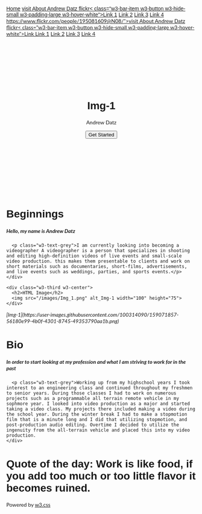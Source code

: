 <!DOCTYPE html>
<html lang="en">
<title>Andrew_Datz</title>
<meta charset="UTF-8">
<meta name="viewport" content="width=device-width, initial-scale=1">
<link rel="stylesheet" href="https://www.w3schools.com/w3css/4/w3.css">
<link rel="stylesheet" href="https://fonts.googleapis.com/css?family=Lato">
<link rel="stylesheet" href="https://fonts.googleapis.com/css?family=Montserrat">
<link rel="stylesheet" href="https://cdnjs.cloudflare.com/ajax/libs/font-awesome/4.7.0/css/font-awesome.min.css">
<style>
body,h1,h2,h3,h4,h5,h6 {font-family: "Lato", sans-serif}
.w3-bar,h1,button {font-family: "Montserrat", sans-serif}
.fa-anchor,.fa-coffee {font-size:200px}
</style>
<body>

<!-- Navbar -->
<div class="w3-top">
  <div class="w3-bar w3-red w3-card w3-left-align w3-large">
    <a class="w3-bar-item w3-button w3-hide-medium w3-hide-large w3-right w3-padding-large w3-hover-white w3-large w3-red" href="javascript:void(0);" onclick="myFunction()" title="Toggle Navigation Menu"><i class="fa fa-bars"></i></a>
    <a href="#" class="w3-bar-item w3-button w3-padding-large w3-white">Home</a>
    <a href="https://www.flickr.com/people/195081609@N08/">visit About Andrew Datz flickr< class="w3-bar-item w3-button w3-hide-small w3-padding-large w3-hover-white">Link 1</a>
    <a href="#" class="w3-bar-item w3-button w3-hide-small w3-padding-large w3-hover-white">Link 2</a>
    <a href="#" class="w3-bar-item w3-button w3-hide-small w3-padding-large w3-hover-white">Link 3</a>
    <a href="#" class="w3-bar-item w3-button w3-hide-small w3-padding-large w3-hover-white">Link 4</a>
  </div>

  <!-- Navbar on small screens -->
  <div id="navDemo" class="w3-bar-block w3-white w3-hide w3-hide-large w3-hide-medium w3-large">
    <a href="#" class="w3-bar-item w3-button w3-padding-large">https://www.flickr.com/people/195081609@N08/">visit About Andrew Datz flickr< class="w3-bar-item w3-button w3-hide-small w3-padding-large w3-hover-white">Link Link 1</a>
    <a href="#" class="w3-bar-item w3-button w3-padding-large">Link 2</a>
    <a href="#" class="w3-bar-item w3-button w3-padding-large">Link 3</a>
    <a href="#" class="w3-bar-item w3-button w3-padding-large">Link 4</a>
  </div>
</div>

<!-- Header -->
<header class="w3-container w3-red w3-center" style="padding:128px 16px">
  <h1 class="w3-margin w3-jumbo">Img-1</h1>
  <p class="w3-xlarge">Andrew Datz</p>
  <button class="w3-button w3-black w3-padding-large w3-large w3-margin-top">Get Started</button>
</header>

<!-- First Grid -->
<div class="w3-row-padding w3-padding-64 w3-container">
  <div class="w3-content">
    <div class="w3-twothird">
      <h1>Beginnings</h1>
      <h5 class="w3-padding-32">Hello, my name is Andrew Datz</h5>

      <p class="w3-text-grey">I am currently looking into becoming a videographer A videographer is a person that specializes in shooting and editing high-definition videos of live events and small-scale video production. this makes them presentable to clients and work on short materials such as documentaries, short-films, advertisements, and live events such as weddings, parties, and sports events.</p>
    </div>

    <div class="w3-third w3-center">
      <h2>HTML Image</h2>
      <img src="/images/Img_1.png" alt_Img-1 width="100" height="75">
    </div>
  </div>
</div>

<!-- Second Grid -->
<div class="w3-row-padding w3-light-grey w3-padding-64 w3-container">
  <div class="w3-content">
    <div class="w3-third w3-center">
      <i class="!H3 class= "W3-center">[Img-1](https://user-images.githubusercontent.com/100314090/159071857-56180e99-4b0f-4301-8745-49353790aa1b.png)</i>
    </div>

</picture>
    <div class="w3-twothird">
      <h1>Bio</h1>
      <h5 class="w3-padding-32">In order to start looking at my profession and what I am striving to work for in the past </h5>

      <p class="w3-text-grey">Working up from my highschool years I took interest to an engineering class and continued throughout my freshmen to senior years. During those classes I had to work on numerous projects such as a programmable all terrain remote vehicle in my sophmore year. I looked into video production as a major and started taking a video class. My projects there included making a video during the school year. During the winter break I had to make a stopmotion film that is a minute long and I did that utilizing stopmotion, and post-production audio editing. Overtime I decided to utilize the ingenuity from the all-terrain vehicle and placed this into my video production.
    </div>                 
  </div>
</div>

<div class="w3-container w3-black w3-center w3-opacity w3-padding-64">
    <h1 class="w3-margin w3-xlarge">Quote of the day: Work is like food, if you add too much or too little flavor it becomes ruined.</h1>
</div>

<!-- Footer -->
<footer class="w3-container w3-padding-64 w3-center w3-opacity">
  <div class="w3-xlarge w3-padding-32">
    <i class="fa fa-facebook-official w3-hover-opacity"></i>
    <i class="fa fa-instagram w3-hover-opacity"></i>
    <i class="fa fa-snapchat w3-hover-opacity"></i>
    <i class="fa fa-pinterest-p w3-hover-opacity"></i>
    <i class="fa fa-twitter w3-hover-opacity"></i>
    <i class="fa fa-linkedin w3-hover-opacity"></i>
 </div>
 <p>Powered by <a href="https://www.w3schools.com/w3css/default.asp" target="_blank">w3.css</a></p>
</footer>

<script>
// Used to toggle the menu on small screens when clicking on the menu button
function myFunction() {
  var x = document.getElementById("navDemo");
  if (x.className.indexOf("w3-show") == -1) {
    x.className += " w3-show";
  } else {
    x.className = x.className.replace(" w3-show", "");
  }
}
</script>

</body>
</html>
